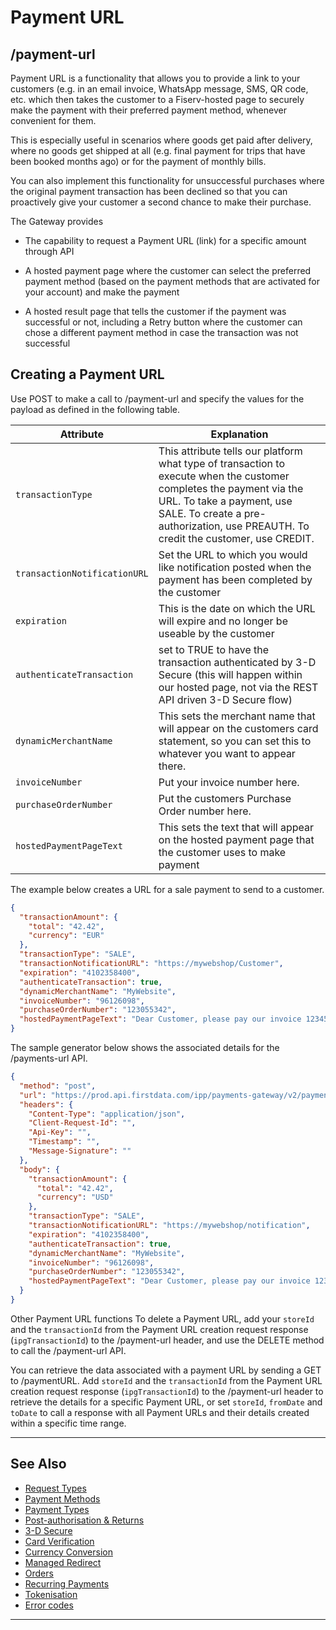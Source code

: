 # Payment URL

## /payment-url

Payment URL is a functionality that allows you to provide a link to your customers (e.g. in an email invoice, WhatsApp message, SMS, QR code, etc. which then takes the customer to a Fiserv-hosted page to securely make the payment with their preferred payment method, whenever convenient for them.

This is especially useful in scenarios where goods get paid after delivery, where no goods get shipped at all (e.g. final payment for trips that have been booked months ago) or for the payment of monthly bills.

You can also implement this functionality for unsuccessful purchases where the original payment transaction has been declined so that you can proactively give your customer a second chance to make their purchase.

The Gateway provides

- The capability to request a Payment URL (link) for a specific amount through API

- A hosted payment page where the customer can select the preferred payment method (based on the payment methods that are activated for your account) and make the payment

- A hosted result page that tells the customer if the payment was successful or not, including a Retry button where the customer can chose a different payment method in case the transaction was not successful

## Creating a Payment URL

Use POST to make a call to /payment-url and specify the values for the payload as defined in the following table.

|**Attribute**|	**Explanation**|
|-----------------|----------------------------------|
|```transactionType```	|This attribute tells our platform what type of transaction to execute when the customer completes the payment via the URL. To take a payment, use SALE. To create a pre-authorization, use PREAUTH. To credit the customer, use CREDIT.|
|```transactionNotificationURL```|Set the URL to which you would like notification posted when the payment has been completed by the customer|
|```expiration```	|This is the date on which the URL will expire and no longer be useable by the customer|
|```authenticateTransaction```	|set to TRUE to have the transaction authenticated by 3-D Secure (this will happen within our hosted page, not via the REST API driven 3-D Secure flow)|
|```dynamicMerchantName```	|This sets the merchant name that will appear on the customers card statement, so you can set this to whatever you want to appear there.|
|```invoiceNumber```|	Put your invoice number here.|
|```purchaseOrderNumber```	|Put the customers Purchase Order number here.|
|```hostedPaymentPageText```	|This sets the text that will appear on the hosted payment page that the customer uses to make payment|

The example below creates a URL for a sale payment to send to a customer.

```json
{
  "transactionAmount": {
    "total": "42.42",
    "currency": "EUR"
  },
  "transactionType": "SALE",
  "transactionNotificationURL": "https://mywebshop/Customer",
  "expiration": "4102358400",
  "authenticateTransaction": true,
  "dynamicMerchantName": "MyWebsite",
  "invoiceNumber": "96126098",
  "purchaseOrderNumber": "123055342",
  "hostedPaymentPageText": "Dear Customer, please pay our invoice 123456. "
}
```

The sample generator below shows the associated details for the /payments-url API.

```json
{
  "method": "post",
  "url": "https://prod.api.firstdata.com/ipp/payments-gateway/v2/payment-url",
  "headers": {
    "Content-Type": "application/json",
    "Client-Request-Id": "",
    "Api-Key": "",
    "Timestamp": "",
    "Message-Signature": ""
  },
  "body": {
    "transactionAmount": {
      "total": "42.42",
      "currency": "USD"
    },
    "transactionType": "SALE",
    "transactionNotificationURL": "https://mywebshop/notification",
    "expiration": "4102358400",
    "authenticateTransaction": true,
    "dynamicMerchantName": "MyWebsite",
    "invoiceNumber": "96126098",
    "purchaseOrderNumber": "123055342",
    "hostedPaymentPageText": "Dear Customer, please pay our invoice 123456."
  }
}
```

Other Payment URL functions
To delete a Payment URL, add your ```storeId``` and the ```transactionId``` from the Payment URL creation request response (```ipgTransactionId```) to the /payment-url header, and use the DELETE method to call the /payment-url API.

You can retrieve the data associated with a payment URL by sending a GET to /paymentURL. Add ```storeId``` and the ```transactionId``` from the Payment URL creation request response (```ipgTransactionId```) to the /payment-url header to retrieve the details for a specific Payment URL, or set ```storeId```, ```fromDate``` and ```toDate``` to call a response with all Payment URLs and their details created within a specific time range.


---

## See Also

- [Request Types](?path=docs/3-1-request-types.md)
- [Payment Methods](?path=docs/3-2-payment-methods.md)
- [Payment Types](?path=docs/3-3-payment-types.md)
- [Post-authorisation & Returns](?path=docs/3-4-post-auth.md)
- [3-D Secure](?path=docs/3-5-3d-secure.md)
- [Card Verification](?path=docs/3-6-card-verification.md)
- [Currency Conversion](?path=docs/3-7-currency-conversion.md)
- [Managed Redirect](?path=docs/3-8-managed-redirect.md)
- [Orders](?path=docs/3-9-orders.md)
- [Recurring Payments](?path=docs/3-11-recurring-payments.md)
- [Tokenisation](?path=docs/3-12-tokenisation.md)
- [Error codes](?path=docs/3-13-error-codes.md)

---
